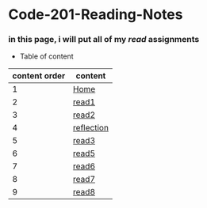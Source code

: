 # Code-201-Reading-Notes
### in this page, i will put all of my *read* assignments
* Table of content

content order | content 
------------- | -------------
1 | [Home](https://amjadaljirawi.github.io/Code-201-Reading-Notes/home)
2 | [read1](https://amjadaljirawi.github.io/Code-201-Reading-Notes/read1)
3 | [read2](https://amjadaljirawi.github.io/Code-201-Reading-Notes/read2)
4 | [reflection](https://amjadaljirawi.github.io/Code-201-Reading-Notes/reflection)
5 | [read3](https://amjadaljirawi.github.io/Code-201-Reading-Notes/read3)
6 | [read5](https://amjadaljirawi.github.io/Code-201-Reading-Notes/read5)
7 | [read6](https://amjadaljirawi.github.io/Code-201-Reading-Notes/read6)
8 | [read7](https://amjadaljirawi.github.io/Code-201-Reading-Notes/read7)
9 | [read8](https://amjadaljirawi.github.io/Code-201-Reading-Notes/read8)


